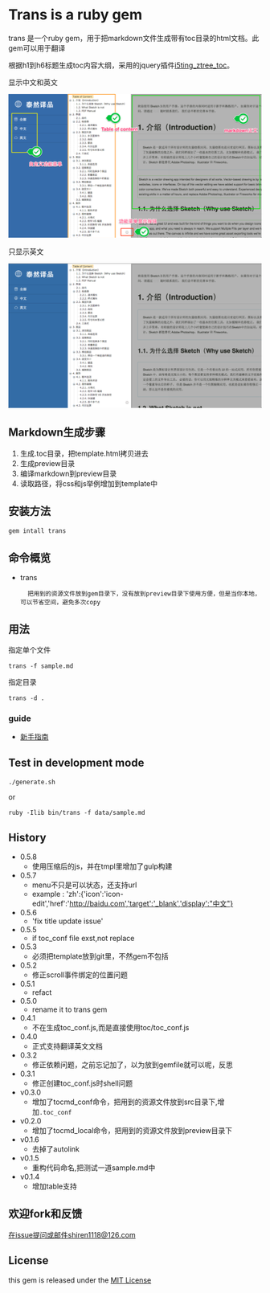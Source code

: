 # Trans is a ruby gem

trans 是一个ruby gem，用于把markdown文件生成带有toc目录的html文档。此gem可以用于翻译

根据h1到h6标题生成toc内容大纲，采用的jquery插件[i5ting_ztree_toc](https://github.com/i5ting/i5ting_ztree_toc)。

显示中文和英文

![](doc/images/2.png)

只显示英文

![](doc/images/1.png)



## Markdown生成步骤

1. 生成.toc目录，把template.html拷贝进去
1. 生成preview目录
1. 编译markdown到preview目录
1. 读取路径，将css和js举例增加到template中

## 安装方法

	gem intall trans
	
## 命令概览

- trans 

		把用到的资源文件放到gem目录下，没有放到preview目录下使用方便，但是当你本地，可以节省空间，避免多次copy
 
## 用法

指定单个文件

	trans -f sample.md
	
指定目录

	trans -d .


### guide

- [新手指南](https://github.com/i5ting/trans-cli/blob/master/doc/guide.md)

## Test  in development mode

	./generate.sh
	
or

	ruby -Ilib bin/trans -f data/sample.md  
	
## History


- 0.5.8
	- 使用压缩后的js，并在tmpl里增加了gulp构建
- 0.5.7
	- menu不只是可以状态，还支持url
	- example : 'zh':{'icon':'icon-edit','href':'http://baidu.com','target':'_blank','display':"中文"}
- 0.5.6
	- 'fix title update issue'
- 0.5.5
	- if toc_conf file exst,not replace
- 0.5.3
	- 必须把template放到git里，不然gem不包括
- 0.5.2
	- 修正scroll事件绑定的位置问题
- 0.5.1
	- refact
- 0.5.0
	- rename it to trans gem
- 0.4.1
	- 不在生成toc_conf.js,而是直接使用toc/toc_conf.js
- 0.4.0
	- 正式支持翻译英文文档
- 0.3.2
	- 修正依赖问题，之前忘记加了，以为放到gemfile就可以呢，反思
- 0.3.1
	- 修正创建toc_conf.js时shell问题
- v0.3.0
	- 增加了tocmd_conf命令，把用到的资源文件放到src目录下,增加`.toc_conf`
- v0.2.0
	- 增加了tocmd_local命令，把用到的资源文件放到preview目录下
- v0.1.6
	- 去掉了autolink
- v0.1.5
	- 重构代码命名,把测试一道sample.md中
- v0.1.4
	- 增加table支持

## 欢迎fork和反馈

在issue提问或邮件shiren1118@126.com

## License

this gem is released under the [MIT License](http://www.opensource.org/licenses/MIT)